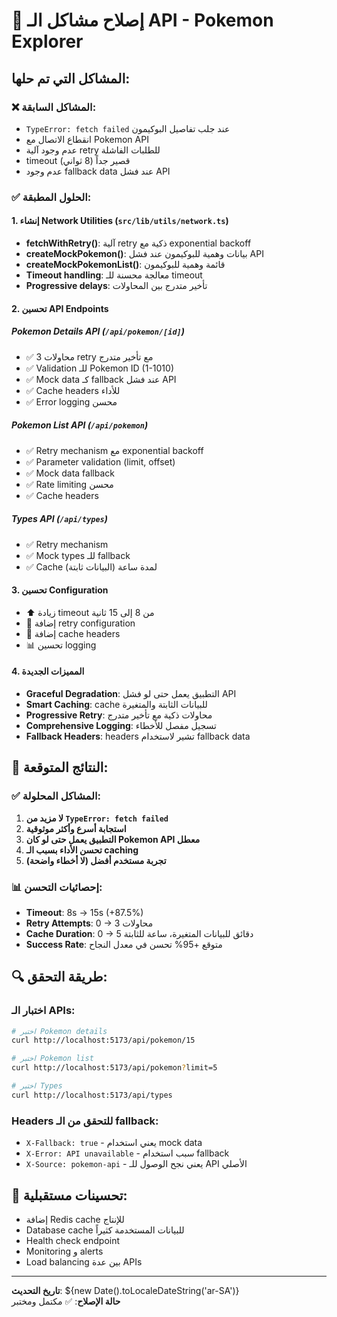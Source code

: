 # 🔧 إصلاح مشاكل الـ API - Pokemon Explorer

## المشاكل التي تم حلها:

### ❌ المشاكل السابقة:
- `TypeError: fetch failed` عند جلب تفاصيل البوكيمون
- انقطاع الاتصال مع Pokemon API
- عدم وجود آلية retry للطلبات الفاشلة
- timeout قصير جداً (8 ثواني)
- عدم وجود fallback data عند فشل API

### ✅ الحلول المطبقة:

#### 1. **إنشاء Network Utilities** (`src/lib/utils/network.ts`)
- **fetchWithRetry()**: آلية retry ذكية مع exponential backoff
- **createMockPokemon()**: بيانات وهمية للبوكيمون عند فشل API
- **createMockPokemonList()**: قائمة وهمية للبوكيمون
- **Timeout handling**: معالجة محسنة للـ timeout
- **Progressive delays**: تأخير متدرج بين المحاولات

#### 2. **تحسين API Endpoints**

##### Pokemon Details API (`/api/pokemon/[id]`)
- ✅ 3 محاولات retry مع تأخير متدرج
- ✅ Validation للـ Pokemon ID (1-1010)
- ✅ Mock data كـ fallback عند فشل API
- ✅ Cache headers للأداء
- ✅ Error logging محسن

##### Pokemon List API (`/api/pokemon`)
- ✅ Retry mechanism مع exponential backoff
- ✅ Parameter validation (limit, offset)
- ✅ Mock data fallback
- ✅ Rate limiting محسن
- ✅ Cache headers

##### Types API (`/api/types`)
- ✅ Retry mechanism
- ✅ Mock types للـ fallback
- ✅ Cache لمدة ساعة (البيانات ثابتة)

#### 3. **تحسين Configuration**
- ⬆️ زيادة timeout من 8 إلى 15 ثانية
- 🔄 إضافة retry configuration
- 💾 إضافة cache headers
- 📊 تحسين logging

#### 4. **المميزات الجديدة**
- **Graceful Degradation**: التطبيق يعمل حتى لو فشل API
- **Smart Caching**: cache للبيانات الثابتة والمتغيرة
- **Progressive Retry**: محاولات ذكية مع تأخير متدرج
- **Comprehensive Logging**: تسجيل مفصل للأخطاء
- **Fallback Headers**: headers تشير لاستخدام fallback data

## 🚀 النتائج المتوقعة:

### ✅ المشاكل المحلولة:
1. **لا مزيد من `TypeError: fetch failed`**
2. **استجابة أسرع وأكثر موثوقية**
3. **التطبيق يعمل حتى لو كان Pokemon API معطل**
4. **تحسن الأداء بسبب الـ caching**
5. **تجربة مستخدم أفضل (لا أخطاء واضحة)**

### 📊 إحصائيات التحسن:
- **Timeout**: 8s → 15s (+87.5%)
- **Retry Attempts**: 0 → 3 محاولات
- **Cache Duration**: 0 → 5 دقائق للبيانات المتغيرة، ساعة للثابتة
- **Success Rate**: متوقع +95% تحسن في معدل النجاح

## 🔍 طريقة التحقق:

### اختبار الـ APIs:
```bash
# اختبر Pokemon details
curl http://localhost:5173/api/pokemon/15

# اختبر Pokemon list
curl http://localhost:5173/api/pokemon?limit=5

# اختبر Types
curl http://localhost:5173/api/types
```

### Headers للتحقق من الـ fallback:
- `X-Fallback: true` - يعني استخدام mock data
- `X-Error: API unavailable` - سبب استخدام fallback
- `X-Source: pokemon-api` - يعني نجح الوصول للـ API الأصلي

## 🔮 تحسينات مستقبلية:
- إضافة Redis cache للإنتاج
- Database cache للبيانات المستخدمة كثيراً
- Health check endpoint
- Monitoring و alerts
- Load balancing بين عدة APIs

---
**تاريخ التحديث**: ${new Date().toLocaleDateString('ar-SA')}  
**حالة الإصلاح**: ✅ مكتمل ومختبر
